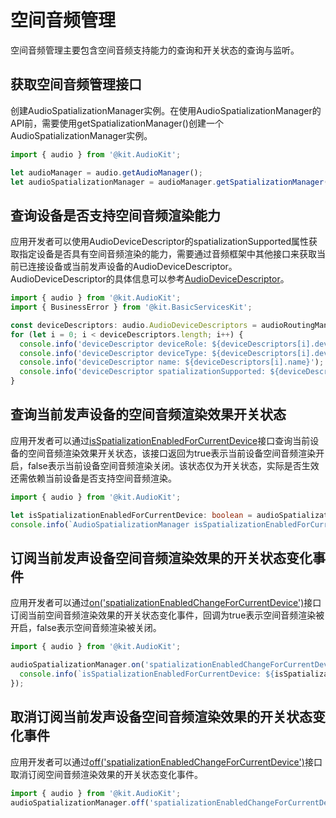 # 空间音频管理

空间音频管理主要包含空间音频支持能力的查询和开关状态的查询与监听。

## 获取空间音频管理接口

创建AudioSpatializationManager实例。在使用AudioSpatializationManager的API前，需要使用getSpatializationManager()创建一个AudioSpatializationManager实例。

  ```ts
  import { audio } from '@kit.AudioKit';

  let audioManager = audio.getAudioManager();
  let audioSpatializationManager = audioManager.getSpatializationManager();
  ```

## 查询设备是否支持空间音频渲染能力

应用开发者可以使用AudioDeviceDescriptor的spatializationSupported属性获取指定设备是否具有空间音频渲染的能力，需要通过音频框架中其他接口来获取当前已连接设备或当前发声设备的AudioDeviceDescriptor。AudioDeviceDescriptor的具体信息可以参考[AudioDeviceDescriptor](../../reference/apis-audio-kit/js-apis-audio.md#audiodevicedescriptor)。

  ```ts
  import { audio } from '@kit.AudioKit';
  import { BusinessError } from '@kit.BasicServicesKit';

  const deviceDescriptors: audio.AudioDeviceDescriptors = audioRoutingManager.getDevicesSync(audio.DeviceFlag.OUTPUT_DEVICES_FLAG);
  for (let i = 0; i < deviceDescriptors.length; i++) {
    console.info('deviceDescriptor deviceRole: ${deviceDescriptors[i].deviceRole}');
    console.info('deviceDescriptor deviceType: ${deviceDescriptors[i].deviceType}');
    console.info('deviceDescriptor name: ${deviceDescriptors[i].name}');
    console.info('deviceDescriptor spatializationSupported: ${deviceDescriptors[i].spatializationSupported}');
  }
  ```

## 查询当前发声设备的空间音频渲染效果开关状态

应用开发者可以通过[isSpatializationEnabledForCurrentDevice](../../reference/apis-audio-kit/js-apis-audio.md#isSpatializationEnabledForCurrentDevice18)接口查询当前设备的空间音频渲染效果开关状态，该接口返回为true表示当前设备空间音频渲染开启，false表示当前设备空间音频渲染关闭。该状态仅为开关状态，实际是否生效还需依赖当前设备是否支持空间音频渲染。

  ```ts
  import { audio } from '@kit.AudioKit';

  let isSpatializationEnabledForCurrentDevice: boolean = audioSpatializationManager.isSpatializationEnabledForCurrentDevice();
  console.info(`AudioSpatializationManager isSpatializationEnabledForCurrentDevice: ${isSpatializationEnabledForCurrentDevice}`);
  ```

## 订阅当前发声设备空间音频渲染效果的开关状态变化事件

应用开发者可以通过[on('spatializationEnabledChangeForCurrentDevice')](../../reference/apis-audio-kit/js-apis-audio.md#spatializationEnabledChangeForCurrentDevice18)接口订阅当前空间音频渲染效果的开关状态变化事件，回调为true表示空间音频渲染被开启，false表示空间音频渲染被关闭。

  ```ts
  import { audio } from '@kit.AudioKit';

  audioSpatializationManager.on('spatializationEnabledChangeForCurrentDevice', (isSpatializationEnabledForCurrentDevice: boolean) => {
    console.info(`isSpatializationEnabledForCurrentDevice: ${isSpatializationEnabledForCurrentDevice}`);
  });
  ```

## 取消订阅当前发声设备空间音频渲染效果的开关状态变化事件

应用开发者可以通过[off('spatializationEnabledChangeForCurrentDevice')](../../reference/apis-audio-kit/js-apis-audio.md#spatializationEnabledChangeForCurrentDevice18)接口取消订阅空间音频渲染效果的开关状态变化事件。

  ```ts
  import { audio } from '@kit.AudioKit';
  audioSpatializationManager.off('spatializationEnabledChangeForCurrentDevice');
  ```